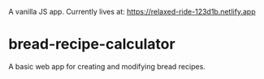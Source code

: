 A vanilla JS app. Currently lives at: https://relaxed-ride-123d1b.netlify.app

# bread-recipe-calculator

A basic web app for creating and modifying bread recipes. 

